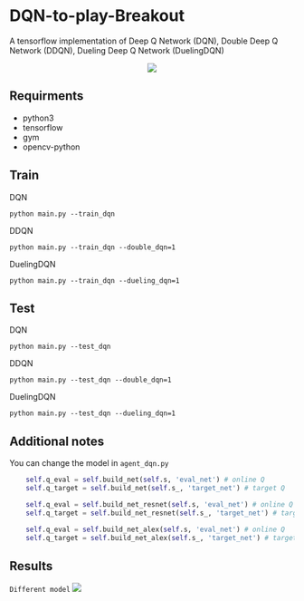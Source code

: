 # DQN-to-play-Breakout
A tensorflow implementation of Deep Q Network (DQN), Double Deep Q Network (DDQN), Dueling Deep Q Network (DuelingDQN)

<div align=center><img src="https://github.com/Checkmate986212/DQN-to-play-Breakout/blob/master/image_result/result.gif" /></div>

## Requirments

* python3
* tensorflow
* gym
* opencv-python

## Train
DQN

`python main.py --train_dqn`
    
DDQN

`python main.py --train_dqn --double_dqn=1`

DuelingDQN

`python main.py --train_dqn --dueling_dqn=1`


## Test
DQN

`python main.py --test_dqn`
    
DDQN

`python main.py --test_dqn --double_dqn=1`

DuelingDQN

`python main.py --test_dqn --dueling_dqn=1`

## Additional notes
You can change the model in `agent_dqn.py`

```python
    self.q_eval = self.build_net(self.s, 'eval_net') # online Q
    self.q_target = self.build_net(self.s_, 'target_net') # target Q

    self.q_eval = self.build_net_resnet(self.s, 'eval_net') # online Q
    self.q_target = self.build_net_resnet(self.s_, 'target_net') # target Q

    self.q_eval = self.build_net_alex(self.s, 'eval_net') # online Q
    self.q_target = self.build_net_alex(self.s_, 'target_net') # target Q
```

## Results

`Different model`
![](https://github.com/Checkmate986212/DQN-to-play-Breakout/blob/master/image_result/models.png)

